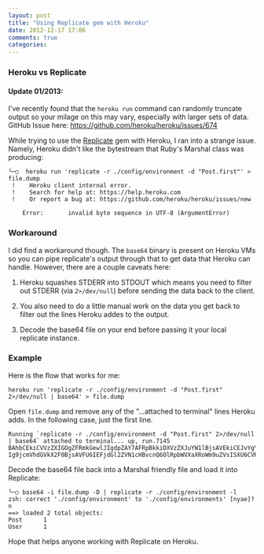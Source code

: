 ```yaml
---
layout: post
title: "Using Replicate gem with Heroku"
date: 2012-12-17 17:06
comments: true
categories:
---
```


### Heroku vs Replicate

#### Update 01/2013:
I've recently found that the `heroku run` command can randomly truncate output so your milage on this may vary, especially with larger sets of data.  GitHub Issue here: <https://github.com/heroku/heroku/issues/674>

While trying to use the [Replicate](https://github.com/rtomayko/replicate) gem with Heroku, I ran into a strange issue.  Namely, Heroku didn't like the bytestream that Ruby's Marshal class was producing:

```
╰─○  heroku run 'replicate -r ./config/environment -d "Post.first"' > file.dump
 !    Heroku client internal error.
 !    Search for help at: https://help.heroku.com
 !    Or report a bug at: https://github.com/heroku/heroku/issues/new

    Error:       invalid byte sequence in UTF-8 (ArgumentError)

```
### Workaround


I did find a workaround though.  The `base64` binary is present on Heroku VMs so you can pipe replicate's output through that to get data that Heroku can handle. However, there are a couple caveats here:

1. Heroku squashes STDERR into STDOUT which means you need to filter out STDERR (via `2>/dev/null`) before sending the data back to the client.

2. You also need to do a little manual work on the data you get back to filter out the lines Heroku addes to the output.

3. Decode the base64 file on your end before passing it your local replicate instance.


### Example

Here is the flow that works for me:

```
heroku run 'replicate -r ./config/environment -d "Post.first" 2>/dev/null | base64' > file.dump
```

Open `file.dump` and remove any of the "…attached to terminal" lines Heroku adds. In the following case, just the first line.

```
Running `replicate -r ./config/environment -d "Post.first" 2>/dev/null | base64` attached to terminal... up, run.7145
BAhbCEkiCVVzZXIGOgZFRmkGewlJIgdpZAY7AFRpBkkiDXVzZXJuYW1lBjsAVEkiCEJvYgY7AFRJ
Ig9jcmVhdGVkX2F0BjsAVFU6IEFjdGl2ZVN1cHBvcnQ6OlRpbWVXaXRoWm9uZVsISXU6CVRpbWUN
```

Decode the base64 file back into a Marshal friendly file and load it into Replicate:

```
╰─○ base64 -i file.dump -D | replicate -r ./config/environment -l
zsh: correct './config/environment' to './config/environments' [nyae]? n
==> loaded 2 total objects:
Post      1
User      1
```

Hope that helps anyone working with Replicate on Heroku.
